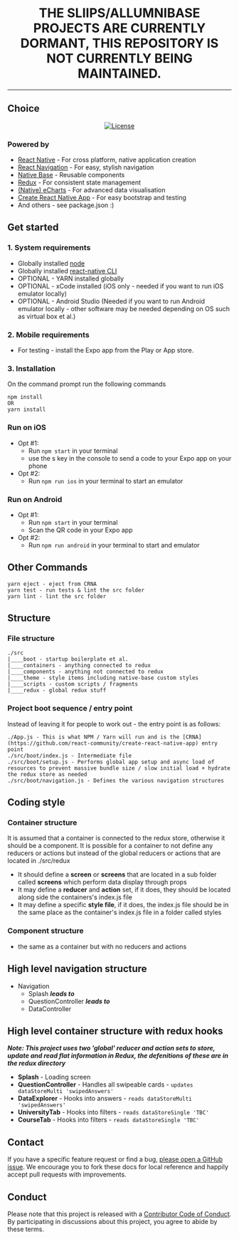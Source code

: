 
<div align="center">

# THE SLIIPS/ALLUMNIBASE PROJECTS ARE CURRENTLY DORMANT, THIS REPOSITORY IS NOT CURRENTLY BEING MAINTAINED.

</div>

---

Choice
-------

<div align="center">

  [![License](https://img.shields.io/badge/License-Apache%202.0-blue.svg)](https://opensource.org/licenses/Apache-2.0)

</div>

### Powered by 

 * [React Native](https://facebook.github.io/react-native/docs/getting-started.html) - For cross platform, native application creation
 * [React Navigation](https://reactnavigation.org/) - For easy, stylish navigation
 * [Native Base](https://docs.nativebase.io/) - Reusable components
 * [Redux](https://github.com/reactjs/redux) - For consistent state management
 * [(Native) eCharts](https://github.com/somonus/react-native-echarts) - For advanced data visualisation
 * [Create React Native App](https://github.com/react-community/create-react-native-app) - For easy bootstrap and testing
 * And others - see package.json :)

Get started
-------

### 1. System requirements

 * Globally installed [node](https://nodejs.org/en/)
 * Globally installed [react-native CLI](https://facebook.github.io/react-native/docs/getting-started.html)
 * OPTIONAL - YARN installed globally
 * OPTIONAL - xCode installed (iOS only - needed if you want to run iOS emulator locally)
 * OPTIONAL - Android Studio (Needed if you want to run Android emulator locally - other software may be needed depending on OS such as virtual box et al.)

### 2. Mobile requirements

 * For testing - install the Expo app from the Play or App store.

### 3. Installation

On the command prompt run the following commands

```
npm install
OR
yarn install
```

### Run on iOS

 * Opt #1:
 	* Run `npm start` in your terminal
	* use the s key in the console to send a code to your Expo app on your phone
 * Opt #2:
	* Run `npm run ios` in your terminal to start an emulator

### Run on Android

  * Opt #1:
	* Run `npm start` in your terminal
	* Scan the QR code in your Expo app
  * Opt #2:
	* Run `npm run android` in your terminal to start and emulator

Other Commands
-------

```
yarn eject - eject from CRNA 
yarn test - run tests & lint the src folder
yarn lint - lint the src folder
```

Structure
-------

### File structure

```
./src
|____boot - startup boilerplate et al.
|____containers - anything connected to redux
|____components - anything not connected to redux
|____theme - style items including native-base custom styles
|____scripts - custom scripts / fragments
|____redux - global redux stuff
```

### Project boot sequence / entry point

Instead of leaving it for people to work out - the entry point is as follows:

```
./App.js - This is what NPM / Yarn will run and is the [CRNA](https://github.com/react-community/create-react-native-app) entry point
./src/boot/index.js - Intermediate file
./src/boot/setup.js - Performs global app setup and async load of resources to prevent massive bundle size / slow initial load + hydrate the redux store as needed
./src/boot/navigation.js - Defines the various navigation structures
```

Coding style
-------

### Container structure

It is assumed that a container is connected to the redux store, otherwise it should be a component. It is possible for a container to not define any reducers or actions but instead of the global reducers or actions that are located in ./src/redux

 * It should define a **screen** or **screens** that are located in a sub folder called **screens** which perform data display through props
 * It may define a **reducer** and **action** set, if it does, they should be located along side the containers's index.js file
 * It may define a specific **style file**, if it does, the index.js file should be in the same place as the container's index.js file in a folder called styles

### Component structure

* the same as a container but with no reducers and actions


High level navigation structure
-------

* Navigation
  * Splash ***leads to***
  * QuestionController  ***leads to***
  * DataController


High level container structure with redux hooks
-------

***Note: This project uses two 'global' reducer and action sets to store, update and read flat information in Redux, the defenitions of these are in the redux directory***

* **Splash** - Loading screen
* **QuestionController** - Handles all swipeable cards - ``updates dataStoreMulti 'swipedAnswers'``
* **DataExplorer** - Hooks into answers - ``reads dataStoreMulti 'swipedAnswers'``
* **UniversityTab** - Hooks into filters - ``reads dataStoreSingle 'TBC'``
* **CourseTab** - Hooks into filters - ``reads dataStoreSingle 'TBC'``

Contact
-------

If you have a specific feature request or find a bug, [please open a GitHub issue](https://github.com/iamacup/choice/issues/new). We encourage you to fork these docs for local reference and happily accept pull requests with improvements.

Conduct
-------

Please note that this project is released with a [Contributor Code of Conduct](https://github.com/iamacup/choice/blob/master/CONDUCT.md). By participating in discussions about this project, you agree to abide by these terms.

